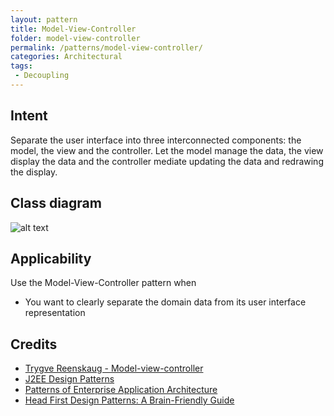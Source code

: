 ```yaml
---
layout: pattern
title: Model-View-Controller
folder: model-view-controller
permalink: /patterns/model-view-controller/
categories: Architectural
tags:
 - Decoupling
---
```


## Intent
Separate the user interface into three interconnected components:
the model, the view and the controller. Let the model manage the data, the view
display the data and the controller mediate updating the data and redrawing the
display.

## Class diagram
![alt text](./etc/model-view-controller.png "Model-View-Controller")

## Applicability
Use the Model-View-Controller pattern when

* You want to clearly separate the domain data from its user interface representation

## Credits

* [Trygve Reenskaug - Model-view-controller](http://en.wikipedia.org/wiki/Model%E2%80%93view%E2%80%93controller)
* [J2EE Design Patterns](https://www.amazon.com/gp/product/0596004273/ref=as_li_tl?ie=UTF8&camp=1789&creative=9325&creativeASIN=0596004273&linkCode=as2&tag=javadesignpat-20&linkId=48d37c67fb3d845b802fa9b619ad8f31)
* [Patterns of Enterprise Application Architecture](https://www.amazon.com/gp/product/0321127420/ref=as_li_tl?ie=UTF8&camp=1789&creative=9325&creativeASIN=0321127420&linkCode=as2&tag=javadesignpat-20&linkId=d9f7d37b032ca6e96253562d075fcc4a)
* [Head First Design Patterns: A Brain-Friendly Guide](https://www.amazon.com/gp/product/0596007124/ref=as_li_tl?ie=UTF8&camp=1789&creative=9325&creativeASIN=0596007124&linkCode=as2&tag=javadesignpat-20&linkId=6b8b6eea86021af6c8e3cd3fc382cb5b)
